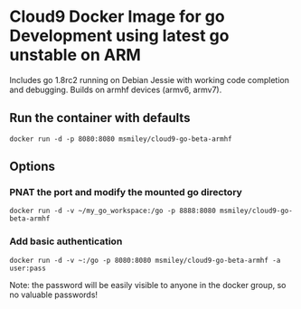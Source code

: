 # Cloud9 Docker Image for go Development using latest go unstable on ARM

Includes go 1.8rc2 running on Debian Jessie with working code completion and debugging. Builds on armhf devices (armv6, armv7).

## Run the container with defaults

```
docker run -d -p 8080:8080 msmiley/cloud9-go-beta-armhf
```

## Options

### PNAT the port and modify the mounted go directory

```
docker run -d -v ~/my_go_workspace:/go -p 8888:8080 msmiley/cloud9-go-beta-armhf
```


### Add basic authentication

```
docker run -d -v ~:/go -p 8080:8080 msmiley/cloud9-go-beta-armhf -a user:pass
```

Note: the password will be easily visible to anyone in the docker group, so no valuable passwords!
